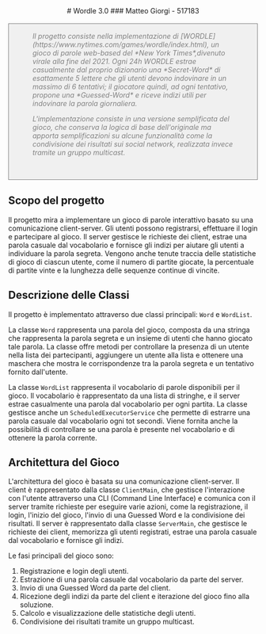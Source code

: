 <style>
h3,h4,h5 { margin-top: -1em; }
</style>

<center>
# Wordle 3.0
### Matteo Giorgi - 517183
</center>

<br>

<div style="font-style: italic; color: gray; border: 1px solid gray; background: #f0f0f0; padding: 1rem 3rem 2rem 3rem">
Il progetto consiste nella implementazione di [WORDLE](https://www.nytimes.com/games/wordle/index.html), un gioco di parole web-based del *New York Times*,divenuto virale alla fine del 2021. Ogni 24h WORDLE estrae casualmente dal proprio dizionario una *Secret-Word* di esattamente 5 lettere che gli utenti devono indovinare in un massimo di 6 tentativi; il giocatore quindi, ad ogni tentativo, propone una *Guessed-Word* e riceve indizi utili per indovinare la parola giornaliera.

L'implementazione consiste in una versione semplificata del gioco, che conserva la logica di base dell'originale ma apporta semplificazioni su alcune funzionalità come la condivisione dei risultati sui social network, realizzata invece tramite un gruppo multicast.
</div>




<!-- ## Struttura del server -->

<!-- Il server è implementato nella classe `ServerMain.java` -->


<!-- ## Struttura del client (ClientMain.java) -->


## Scopo del progetto

Il progetto mira a implementare un gioco di parole interattivo basato su una comunicazione client-server. Gli utenti possono registrarsi, effettuare il login e partecipare al gioco. Il server gestisce le richieste dei client, estrae una parola casuale dal vocabolario e fornisce gli indizi per aiutare gli utenti a individuare la parola segreta. Vengono anche tenute traccia delle statistiche di gioco di ciascun utente, come il numero di partite giocate, la percentuale di partite vinte e la lunghezza delle sequenze continue di vincite.


## Descrizione delle Classi

Il progetto è implementato attraverso due classi principali: `Word` e `WordList`.

La classe `Word` rappresenta una parola del gioco, composta da una stringa che rappresenta la parola segreta e un insieme di utenti che hanno giocato tale parola. La classe offre metodi per controllare la presenza di un utente nella lista dei partecipanti, aggiungere un utente alla lista e ottenere una maschera che mostra le corrispondenze tra la parola segreta e un tentativo fornito dall'utente.

La classe `WordList` rappresenta il vocabolario di parole disponibili per il gioco. Il vocabolario è rappresentato da una lista di stringhe, e il server estrae casualmente una parola dal vocabolario per ogni partita. La classe gestisce anche un `ScheduledExecutorService` che permette di estrarre una parola casuale dal vocabolario ogni tot secondi. Viene fornita anche la possibilità di controllare se una parola è presente nel vocabolario e di ottenere la parola corrente.


## Architettura del Gioco

L'architettura del gioco è basata su una comunicazione client-server. Il client è rappresentato dalla classe `ClientMain`, che gestisce l'interazione con l'utente attraverso una CLI (Command Line Interface) e comunica con il server tramite richieste per eseguire varie azioni, come la registrazione, il login, l'inizio del gioco, l'invio di una Guessed Word e la condivisione dei risultati. Il server è rappresentato dalla classe `ServerMain`, che gestisce le richieste dei client, memorizza gli utenti registrati, estrae una parola casuale dal vocabolario e fornisce gli indizi.

Le fasi principali del gioco sono:

1. Registrazione e login degli utenti.
2. Estrazione di una parola casuale dal vocabolario da parte del server.
3. Invio di una Guessed Word da parte del client.
4. Ricezione degli indizi da parte del client e iterazione del gioco fino alla soluzione.
5. Calcolo e visualizzazione delle statistiche degli utenti.
6. Condivisione dei risultati tramite un gruppo multicast.
